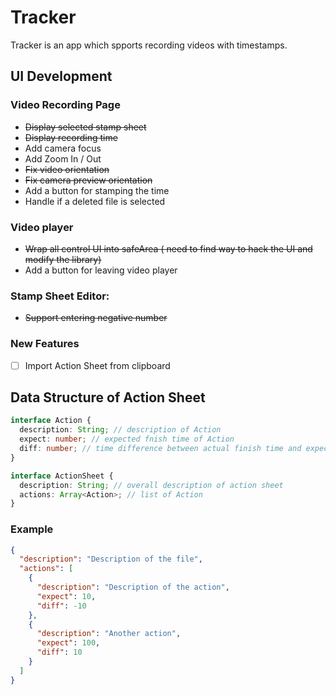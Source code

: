 # Tracker

Tracker is an app which spports recording videos with timestamps.
## UI Development

### Video Recording Page
- ~~Display selected stamp sheet~~
- ~~Display recording time~~
- Add camera focus
- Add Zoom In / Out
- ~~Fix video orientation~~
- ~~Fix camera preview orientation~~
- Add a button for stamping the time
- Handle if a deleted file is selected

### Video player
- ~~Wrap all control UI into safeArea ( need to find way to hack the UI and modify the library)~~
- Add a button for leaving video player

### Stamp Sheet Editor:
- ~~Support entering negative number~~

### New Features

 - [ ] Import Action Sheet from clipboard
## Data Structure of Action Sheet

```typescript
interface Action {
  description: String; // description of Action
  expect: number; // expected fnish time of Action
  diff: number; // time difference between actual finish time and expected
}

interface ActionSheet {
  description: String; // overall description of action sheet
  actions: Array<Action>; // list of Action
}
```

### Example
```json
{
  "description": "Description of the file",
  "actions": [
    {
      "description": "Description of the action",
      "expect": 10,
      "diff": -10
    },
    {
      "description": "Another action",
      "expect": 100,
      "diff": 10
    }
  ]
}
```
